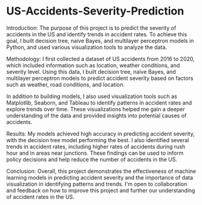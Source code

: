 # US-Accidents-Severity-Prediction
Introduction:
The purpose of this project is to predict the severity of accidents in the US and identify trends in accident rates. To achieve this goal, I built decision tree, naive Bayes, and multilayer perceptron models in Python, and used various visualization tools to analyze the data.

Methodology:
I first collected a dataset of US accidents from 2016 to 2020, which included information such as location, weather conditions, and severity level. Using this data, I built decision tree, naive Bayes, and multilayer perceptron models to predict accident severity based on factors such as weather, road conditions, and location.

In addition to building models, I also used visualization tools such as Matplotlib, Seaborn, and Tableau to identify patterns in accident rates and explore trends over time. These visualizations helped me gain a deeper understanding of the data and provided insights into potential causes of accidents.

Results:
My models achieved high accuracy in predicting accident severity, with the decision tree model performing the best. I also identified several trends in accident rates, including higher rates of accidents during rush hour and in areas near junctions. These findings can be used to inform policy decisions and help reduce the number of accidents in the US.

Conclusion:
Overall, this project demonstrates the effectiveness of machine learning models in predicting accident severity and the importance of data visualization in identifying patterns and trends. I'm open to collaboration and feedback on how to improve this project and further our understanding of accident rates in the US.





